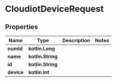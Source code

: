 
# CloudiotDeviceRequest

## Properties
Name | Type | Description | Notes
------------ | ------------- | ------------- | -------------
**numId** | **kotlin.Long** |  | 
**name** | **kotlin.String** |  | 
**id** | **kotlin.String** |  | 
**device** | **kotlin.Int** |  | 



